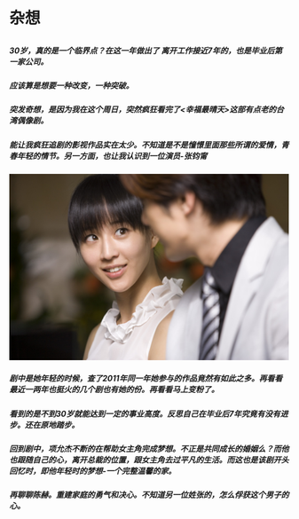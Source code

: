 # 杂想
##
##### 30岁，真的是一个临界点？在这一年做出了 离开工作接近7年的，也是毕业后第一家公司。
##### 应该算是想要一种改变，一种突破。
##### 突发奇想，是因为我在这个周日，突然疯狂看完了<幸福最晴天>这部有点老的台湾偶像剧。
##### 能让我疯狂追剧的影视作品实在太少。不知道是不是憧憬里面那些所谓的爱情，青春年轻的情节。另一方面，也让我认识到一位演员-张钧甯
![剧中照](./image/p745357825.jpg "张钧甯")

##### 剧中是她年轻的时候，查了2011年同一年她参与的作品竟然有如此之多。再看看最近一两年也挺火的几个剧也有她的份。再看看马上变粉了。

##### 看到的是不到30岁就能达到一定的事业高度。反思自己在毕业后7年究竟有没有进步。还在原地踏步。


##### 回到剧中，项允杰不断的在帮助女主角完成梦想。不正是共同成长的婚姻么？而他也跟随自己的心，离开总裁的位置，跟女主角去过平凡的生活。而这也是该剧开头回忆时，即他年轻时的梦想-一个完整温馨的家。

##### 再聊聊陈赫。重建家庭的勇气和决心。不知道另一位姓张的，怎么俘获这个男子的心。